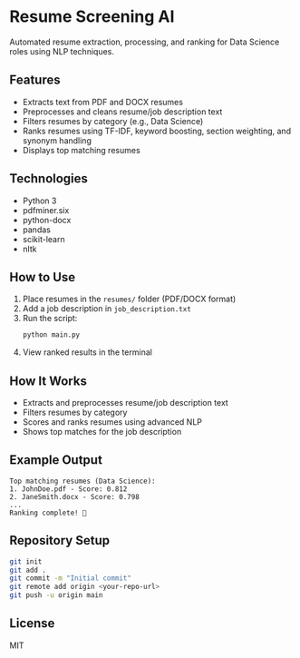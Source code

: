# Resume Screening AI

Automated resume extraction, processing, and ranking for Data Science roles using NLP techniques.

## Features
- Extracts text from PDF and DOCX resumes
- Preprocesses and cleans resume/job description text
- Filters resumes by category (e.g., Data Science)
- Ranks resumes using TF-IDF, keyword boosting, section weighting, and synonym handling
- Displays top matching resumes

## Technologies
- Python 3
- pdfminer.six
- python-docx
- pandas
- scikit-learn
- nltk

## How to Use
1. Place resumes in the `resumes/` folder (PDF/DOCX format)
2. Add a job description in `job_description.txt`
3. Run the script:
   ```bash
   python main.py
   ```
4. View ranked results in the terminal

## How It Works
- Extracts and preprocesses resume/job description text
- Filters resumes by category
- Scores and ranks resumes using advanced NLP
- Shows top matches for the job description

## Example Output
```
Top matching resumes (Data Science):
1. JohnDoe.pdf - Score: 0.812
2. JaneSmith.docx - Score: 0.798
...
Ranking complete! 🎉
```

## Repository Setup
```bash
git init
git add .
git commit -m "Initial commit"
git remote add origin <your-repo-url>
git push -u origin main
```

## License
MIT
